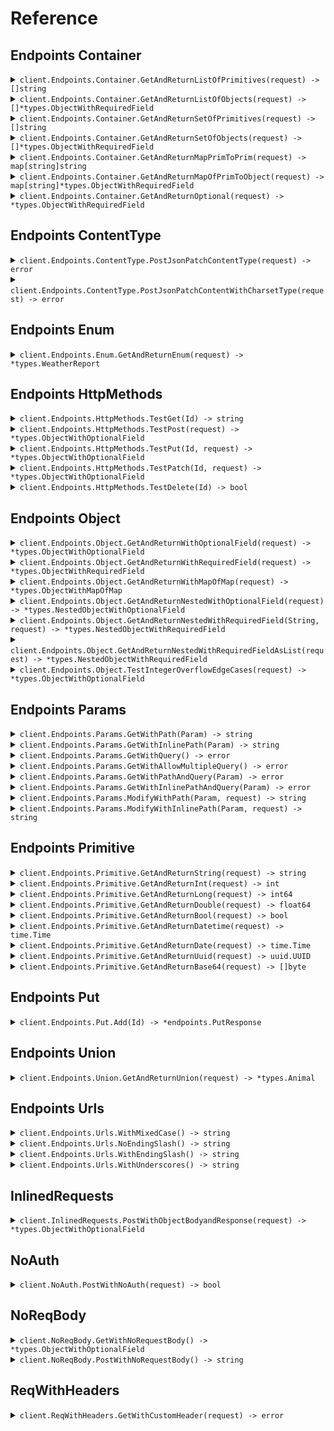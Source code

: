 # Reference
## Endpoints Container
<details><summary><code>client.Endpoints.Container.GetAndReturnListOfPrimitives(request) -> []string</code></summary>
<dl>
<dd>

#### 🔌 Usage

<dl>
<dd>

<dl>
<dd>

```go
client.Endpoints.Container.GetAndReturnListOfPrimitives(
        context.TODO(),
        []string{
            "string",
            "string",
        },
    )
}
```
</dd>
</dl>
</dd>
</dl>

#### ⚙️ Parameters

<dl>
<dd>

<dl>
<dd>

**request:** `[]string` 
    
</dd>
</dl>
</dd>
</dl>


</dd>
</dl>
</details>

<details><summary><code>client.Endpoints.Container.GetAndReturnListOfObjects(request) -> []*types.ObjectWithRequiredField</code></summary>
<dl>
<dd>

#### 🔌 Usage

<dl>
<dd>

<dl>
<dd>

```go
client.Endpoints.Container.GetAndReturnListOfObjects(
        context.TODO(),
        []*types.ObjectWithRequiredField{
            &types.ObjectWithRequiredField{
                String: "string",
            },
            &types.ObjectWithRequiredField{
                String: "string",
            },
        },
    )
}
```
</dd>
</dl>
</dd>
</dl>

#### ⚙️ Parameters

<dl>
<dd>

<dl>
<dd>

**request:** `[]*types.ObjectWithRequiredField` 
    
</dd>
</dl>
</dd>
</dl>


</dd>
</dl>
</details>

<details><summary><code>client.Endpoints.Container.GetAndReturnSetOfPrimitives(request) -> []string</code></summary>
<dl>
<dd>

#### 🔌 Usage

<dl>
<dd>

<dl>
<dd>

```go
client.Endpoints.Container.GetAndReturnSetOfPrimitives(
        context.TODO(),
        []string{
            "string",
        },
    )
}
```
</dd>
</dl>
</dd>
</dl>

#### ⚙️ Parameters

<dl>
<dd>

<dl>
<dd>

**request:** `[]string` 
    
</dd>
</dl>
</dd>
</dl>


</dd>
</dl>
</details>

<details><summary><code>client.Endpoints.Container.GetAndReturnSetOfObjects(request) -> []*types.ObjectWithRequiredField</code></summary>
<dl>
<dd>

#### 🔌 Usage

<dl>
<dd>

<dl>
<dd>

```go
client.Endpoints.Container.GetAndReturnSetOfObjects(
        context.TODO(),
        []*types.ObjectWithRequiredField{
            &types.ObjectWithRequiredField{
                String: "string",
            },
        },
    )
}
```
</dd>
</dl>
</dd>
</dl>

#### ⚙️ Parameters

<dl>
<dd>

<dl>
<dd>

**request:** `[]*types.ObjectWithRequiredField` 
    
</dd>
</dl>
</dd>
</dl>


</dd>
</dl>
</details>

<details><summary><code>client.Endpoints.Container.GetAndReturnMapPrimToPrim(request) -> map[string]string</code></summary>
<dl>
<dd>

#### 🔌 Usage

<dl>
<dd>

<dl>
<dd>

```go
client.Endpoints.Container.GetAndReturnMapPrimToPrim(
        context.TODO(),
        map[string]string{
            "string": "string",
        },
    )
}
```
</dd>
</dl>
</dd>
</dl>

#### ⚙️ Parameters

<dl>
<dd>

<dl>
<dd>

**request:** `map[string]string` 
    
</dd>
</dl>
</dd>
</dl>


</dd>
</dl>
</details>

<details><summary><code>client.Endpoints.Container.GetAndReturnMapOfPrimToObject(request) -> map[string]*types.ObjectWithRequiredField</code></summary>
<dl>
<dd>

#### 🔌 Usage

<dl>
<dd>

<dl>
<dd>

```go
client.Endpoints.Container.GetAndReturnMapOfPrimToObject(
        context.TODO(),
        map[string]*types.ObjectWithRequiredField{
            "string": &types.ObjectWithRequiredField{
                String: "string",
            },
        },
    )
}
```
</dd>
</dl>
</dd>
</dl>

#### ⚙️ Parameters

<dl>
<dd>

<dl>
<dd>

**request:** `map[string]*types.ObjectWithRequiredField` 
    
</dd>
</dl>
</dd>
</dl>


</dd>
</dl>
</details>

<details><summary><code>client.Endpoints.Container.GetAndReturnOptional(request) -> *types.ObjectWithRequiredField</code></summary>
<dl>
<dd>

#### 🔌 Usage

<dl>
<dd>

<dl>
<dd>

```go
client.Endpoints.Container.GetAndReturnOptional(
        context.TODO(),
        &types.ObjectWithRequiredField{
            String: "string",
        },
    )
}
```
</dd>
</dl>
</dd>
</dl>

#### ⚙️ Parameters

<dl>
<dd>

<dl>
<dd>

**request:** `*types.ObjectWithRequiredField` 
    
</dd>
</dl>
</dd>
</dl>


</dd>
</dl>
</details>

## Endpoints ContentType
<details><summary><code>client.Endpoints.ContentType.PostJsonPatchContentType(request) -> error</code></summary>
<dl>
<dd>

#### 🔌 Usage

<dl>
<dd>

<dl>
<dd>

```go
client.Endpoints.ContentType.PostJsonPatchContentType(
        context.TODO(),
        &types.ObjectWithOptionalField{
            String: fern.String(
                "string",
            ),
            Integer: fern.Int(
                1,
            ),
            Long: fern.Int64(
                1000000,
            ),
            Double: fern.Float64(
                1.1,
            ),
            Bool: fern.Bool(
                true,
            ),
            Datetime: fern.Time(
                fern.MustParseDateTime(
                    "2024-01-15T09:30:00Z",
                ),
            ),
            Date: fern.Time(
                fern.MustParseDateTime(
                    "2023-01-15",
                ),
            ),
            Uuid: fern.UUID(
                uuid.MustParse(
                    "d5e9c84f-c2b2-4bf4-b4b0-7ffd7a9ffc32",
                ),
            ),
            Base64: []byte("SGVsbG8gd29ybGQh"),
            List: []string{
                "list",
                "list",
            },
            Set: []string{
                "set",
            },
            Map: map[int]string{
                1: "map",
            },
            Bigint: fern.String(
                "1000000",
            ),
        },
    )
}
```
</dd>
</dl>
</dd>
</dl>

#### ⚙️ Parameters

<dl>
<dd>

<dl>
<dd>

**request:** `*types.ObjectWithOptionalField` 
    
</dd>
</dl>
</dd>
</dl>


</dd>
</dl>
</details>

<details><summary><code>client.Endpoints.ContentType.PostJsonPatchContentWithCharsetType(request) -> error</code></summary>
<dl>
<dd>

#### 🔌 Usage

<dl>
<dd>

<dl>
<dd>

```go
client.Endpoints.ContentType.PostJsonPatchContentWithCharsetType(
        context.TODO(),
        &types.ObjectWithOptionalField{
            String: fern.String(
                "string",
            ),
            Integer: fern.Int(
                1,
            ),
            Long: fern.Int64(
                1000000,
            ),
            Double: fern.Float64(
                1.1,
            ),
            Bool: fern.Bool(
                true,
            ),
            Datetime: fern.Time(
                fern.MustParseDateTime(
                    "2024-01-15T09:30:00Z",
                ),
            ),
            Date: fern.Time(
                fern.MustParseDateTime(
                    "2023-01-15",
                ),
            ),
            Uuid: fern.UUID(
                uuid.MustParse(
                    "d5e9c84f-c2b2-4bf4-b4b0-7ffd7a9ffc32",
                ),
            ),
            Base64: []byte("SGVsbG8gd29ybGQh"),
            List: []string{
                "list",
                "list",
            },
            Set: []string{
                "set",
            },
            Map: map[int]string{
                1: "map",
            },
            Bigint: fern.String(
                "1000000",
            ),
        },
    )
}
```
</dd>
</dl>
</dd>
</dl>

#### ⚙️ Parameters

<dl>
<dd>

<dl>
<dd>

**request:** `*types.ObjectWithOptionalField` 
    
</dd>
</dl>
</dd>
</dl>


</dd>
</dl>
</details>

## Endpoints Enum
<details><summary><code>client.Endpoints.Enum.GetAndReturnEnum(request) -> *types.WeatherReport</code></summary>
<dl>
<dd>

#### 🔌 Usage

<dl>
<dd>

<dl>
<dd>

```go
client.Endpoints.Enum.GetAndReturnEnum(
        context.TODO(),
        types.WeatherReportSunny,
    )
}
```
</dd>
</dl>
</dd>
</dl>

#### ⚙️ Parameters

<dl>
<dd>

<dl>
<dd>

**request:** `*types.WeatherReport` 
    
</dd>
</dl>
</dd>
</dl>


</dd>
</dl>
</details>

## Endpoints HttpMethods
<details><summary><code>client.Endpoints.HttpMethods.TestGet(Id) -> string</code></summary>
<dl>
<dd>

#### 🔌 Usage

<dl>
<dd>

<dl>
<dd>

```go
client.Endpoints.HttpMethods.TestGet(
        context.TODO(),
        "id",
    )
}
```
</dd>
</dl>
</dd>
</dl>

#### ⚙️ Parameters

<dl>
<dd>

<dl>
<dd>

**id:** `string` 
    
</dd>
</dl>
</dd>
</dl>


</dd>
</dl>
</details>

<details><summary><code>client.Endpoints.HttpMethods.TestPost(request) -> *types.ObjectWithOptionalField</code></summary>
<dl>
<dd>

#### 🔌 Usage

<dl>
<dd>

<dl>
<dd>

```go
client.Endpoints.HttpMethods.TestPost(
        context.TODO(),
        &types.ObjectWithRequiredField{
            String: "string",
        },
    )
}
```
</dd>
</dl>
</dd>
</dl>

#### ⚙️ Parameters

<dl>
<dd>

<dl>
<dd>

**request:** `*types.ObjectWithRequiredField` 
    
</dd>
</dl>
</dd>
</dl>


</dd>
</dl>
</details>

<details><summary><code>client.Endpoints.HttpMethods.TestPut(Id, request) -> *types.ObjectWithOptionalField</code></summary>
<dl>
<dd>

#### 🔌 Usage

<dl>
<dd>

<dl>
<dd>

```go
client.Endpoints.HttpMethods.TestPut(
        context.TODO(),
        "id",
        &types.ObjectWithRequiredField{
            String: "string",
        },
    )
}
```
</dd>
</dl>
</dd>
</dl>

#### ⚙️ Parameters

<dl>
<dd>

<dl>
<dd>

**id:** `string` 
    
</dd>
</dl>

<dl>
<dd>

**request:** `*types.ObjectWithRequiredField` 
    
</dd>
</dl>
</dd>
</dl>


</dd>
</dl>
</details>

<details><summary><code>client.Endpoints.HttpMethods.TestPatch(Id, request) -> *types.ObjectWithOptionalField</code></summary>
<dl>
<dd>

#### 🔌 Usage

<dl>
<dd>

<dl>
<dd>

```go
client.Endpoints.HttpMethods.TestPatch(
        context.TODO(),
        "id",
        &types.ObjectWithOptionalField{
            String: fern.String(
                "string",
            ),
            Integer: fern.Int(
                1,
            ),
            Long: fern.Int64(
                1000000,
            ),
            Double: fern.Float64(
                1.1,
            ),
            Bool: fern.Bool(
                true,
            ),
            Datetime: fern.Time(
                fern.MustParseDateTime(
                    "2024-01-15T09:30:00Z",
                ),
            ),
            Date: fern.Time(
                fern.MustParseDateTime(
                    "2023-01-15",
                ),
            ),
            Uuid: fern.UUID(
                uuid.MustParse(
                    "d5e9c84f-c2b2-4bf4-b4b0-7ffd7a9ffc32",
                ),
            ),
            Base64: []byte("SGVsbG8gd29ybGQh"),
            List: []string{
                "list",
                "list",
            },
            Set: []string{
                "set",
            },
            Map: map[int]string{
                1: "map",
            },
            Bigint: fern.String(
                "1000000",
            ),
        },
    )
}
```
</dd>
</dl>
</dd>
</dl>

#### ⚙️ Parameters

<dl>
<dd>

<dl>
<dd>

**id:** `string` 
    
</dd>
</dl>

<dl>
<dd>

**request:** `*types.ObjectWithOptionalField` 
    
</dd>
</dl>
</dd>
</dl>


</dd>
</dl>
</details>

<details><summary><code>client.Endpoints.HttpMethods.TestDelete(Id) -> bool</code></summary>
<dl>
<dd>

#### 🔌 Usage

<dl>
<dd>

<dl>
<dd>

```go
client.Endpoints.HttpMethods.TestDelete(
        context.TODO(),
        "id",
    )
}
```
</dd>
</dl>
</dd>
</dl>

#### ⚙️ Parameters

<dl>
<dd>

<dl>
<dd>

**id:** `string` 
    
</dd>
</dl>
</dd>
</dl>


</dd>
</dl>
</details>

## Endpoints Object
<details><summary><code>client.Endpoints.Object.GetAndReturnWithOptionalField(request) -> *types.ObjectWithOptionalField</code></summary>
<dl>
<dd>

#### 🔌 Usage

<dl>
<dd>

<dl>
<dd>

```go
client.Endpoints.Object.GetAndReturnWithOptionalField(
        context.TODO(),
        &types.ObjectWithOptionalField{
            String: fern.String(
                "string",
            ),
            Integer: fern.Int(
                1,
            ),
            Long: fern.Int64(
                1000000,
            ),
            Double: fern.Float64(
                1.1,
            ),
            Bool: fern.Bool(
                true,
            ),
            Datetime: fern.Time(
                fern.MustParseDateTime(
                    "2024-01-15T09:30:00Z",
                ),
            ),
            Date: fern.Time(
                fern.MustParseDateTime(
                    "2023-01-15",
                ),
            ),
            Uuid: fern.UUID(
                uuid.MustParse(
                    "d5e9c84f-c2b2-4bf4-b4b0-7ffd7a9ffc32",
                ),
            ),
            Base64: []byte("SGVsbG8gd29ybGQh"),
            List: []string{
                "list",
                "list",
            },
            Set: []string{
                "set",
            },
            Map: map[int]string{
                1: "map",
            },
            Bigint: fern.String(
                "1000000",
            ),
        },
    )
}
```
</dd>
</dl>
</dd>
</dl>

#### ⚙️ Parameters

<dl>
<dd>

<dl>
<dd>

**request:** `*types.ObjectWithOptionalField` 
    
</dd>
</dl>
</dd>
</dl>


</dd>
</dl>
</details>

<details><summary><code>client.Endpoints.Object.GetAndReturnWithRequiredField(request) -> *types.ObjectWithRequiredField</code></summary>
<dl>
<dd>

#### 🔌 Usage

<dl>
<dd>

<dl>
<dd>

```go
client.Endpoints.Object.GetAndReturnWithRequiredField(
        context.TODO(),
        &types.ObjectWithRequiredField{
            String: "string",
        },
    )
}
```
</dd>
</dl>
</dd>
</dl>

#### ⚙️ Parameters

<dl>
<dd>

<dl>
<dd>

**request:** `*types.ObjectWithRequiredField` 
    
</dd>
</dl>
</dd>
</dl>


</dd>
</dl>
</details>

<details><summary><code>client.Endpoints.Object.GetAndReturnWithMapOfMap(request) -> *types.ObjectWithMapOfMap</code></summary>
<dl>
<dd>

#### 🔌 Usage

<dl>
<dd>

<dl>
<dd>

```go
client.Endpoints.Object.GetAndReturnWithMapOfMap(
        context.TODO(),
        &types.ObjectWithMapOfMap{
            Map: map[string]map[string]string{
                "map": map[string]string{
                    "map": "map",
                },
            },
        },
    )
}
```
</dd>
</dl>
</dd>
</dl>

#### ⚙️ Parameters

<dl>
<dd>

<dl>
<dd>

**request:** `*types.ObjectWithMapOfMap` 
    
</dd>
</dl>
</dd>
</dl>


</dd>
</dl>
</details>

<details><summary><code>client.Endpoints.Object.GetAndReturnNestedWithOptionalField(request) -> *types.NestedObjectWithOptionalField</code></summary>
<dl>
<dd>

#### 🔌 Usage

<dl>
<dd>

<dl>
<dd>

```go
client.Endpoints.Object.GetAndReturnNestedWithOptionalField(
        context.TODO(),
        &types.NestedObjectWithOptionalField{
            String: fern.String(
                "string",
            ),
            NestedObject: &types.ObjectWithOptionalField{
                String: fern.String(
                    "string",
                ),
                Integer: fern.Int(
                    1,
                ),
                Long: fern.Int64(
                    1000000,
                ),
                Double: fern.Float64(
                    1.1,
                ),
                Bool: fern.Bool(
                    true,
                ),
                Datetime: fern.Time(
                    fern.MustParseDateTime(
                        "2024-01-15T09:30:00Z",
                    ),
                ),
                Date: fern.Time(
                    fern.MustParseDateTime(
                        "2023-01-15",
                    ),
                ),
                Uuid: fern.UUID(
                    uuid.MustParse(
                        "d5e9c84f-c2b2-4bf4-b4b0-7ffd7a9ffc32",
                    ),
                ),
                Base64: []byte("SGVsbG8gd29ybGQh"),
                List: []string{
                    "list",
                    "list",
                },
                Set: []string{
                    "set",
                },
                Map: map[int]string{
                    1: "map",
                },
                Bigint: fern.String(
                    "1000000",
                ),
            },
        },
    )
}
```
</dd>
</dl>
</dd>
</dl>

#### ⚙️ Parameters

<dl>
<dd>

<dl>
<dd>

**request:** `*types.NestedObjectWithOptionalField` 
    
</dd>
</dl>
</dd>
</dl>


</dd>
</dl>
</details>

<details><summary><code>client.Endpoints.Object.GetAndReturnNestedWithRequiredField(String, request) -> *types.NestedObjectWithRequiredField</code></summary>
<dl>
<dd>

#### 🔌 Usage

<dl>
<dd>

<dl>
<dd>

```go
client.Endpoints.Object.GetAndReturnNestedWithRequiredField(
        context.TODO(),
        "string",
        &types.NestedObjectWithRequiredField{
            String: "string",
            NestedObject: &types.ObjectWithOptionalField{
                String: fern.String(
                    "string",
                ),
                Integer: fern.Int(
                    1,
                ),
                Long: fern.Int64(
                    1000000,
                ),
                Double: fern.Float64(
                    1.1,
                ),
                Bool: fern.Bool(
                    true,
                ),
                Datetime: fern.Time(
                    fern.MustParseDateTime(
                        "2024-01-15T09:30:00Z",
                    ),
                ),
                Date: fern.Time(
                    fern.MustParseDateTime(
                        "2023-01-15",
                    ),
                ),
                Uuid: fern.UUID(
                    uuid.MustParse(
                        "d5e9c84f-c2b2-4bf4-b4b0-7ffd7a9ffc32",
                    ),
                ),
                Base64: []byte("SGVsbG8gd29ybGQh"),
                List: []string{
                    "list",
                    "list",
                },
                Set: []string{
                    "set",
                },
                Map: map[int]string{
                    1: "map",
                },
                Bigint: fern.String(
                    "1000000",
                ),
            },
        },
    )
}
```
</dd>
</dl>
</dd>
</dl>

#### ⚙️ Parameters

<dl>
<dd>

<dl>
<dd>

**string_:** `string` 
    
</dd>
</dl>

<dl>
<dd>

**request:** `*types.NestedObjectWithRequiredField` 
    
</dd>
</dl>
</dd>
</dl>


</dd>
</dl>
</details>

<details><summary><code>client.Endpoints.Object.GetAndReturnNestedWithRequiredFieldAsList(request) -> *types.NestedObjectWithRequiredField</code></summary>
<dl>
<dd>

#### 🔌 Usage

<dl>
<dd>

<dl>
<dd>

```go
client.Endpoints.Object.GetAndReturnNestedWithRequiredFieldAsList(
        context.TODO(),
        []*types.NestedObjectWithRequiredField{
            &types.NestedObjectWithRequiredField{
                String: "string",
                NestedObject: &types.ObjectWithOptionalField{
                    String: fern.String(
                        "string",
                    ),
                    Integer: fern.Int(
                        1,
                    ),
                    Long: fern.Int64(
                        1000000,
                    ),
                    Double: fern.Float64(
                        1.1,
                    ),
                    Bool: fern.Bool(
                        true,
                    ),
                    Datetime: fern.Time(
                        fern.MustParseDateTime(
                            "2024-01-15T09:30:00Z",
                        ),
                    ),
                    Date: fern.Time(
                        fern.MustParseDateTime(
                            "2023-01-15",
                        ),
                    ),
                    Uuid: fern.UUID(
                        uuid.MustParse(
                            "d5e9c84f-c2b2-4bf4-b4b0-7ffd7a9ffc32",
                        ),
                    ),
                    Base64: []byte("SGVsbG8gd29ybGQh"),
                    List: []string{
                        "list",
                        "list",
                    },
                    Set: []string{
                        "set",
                    },
                    Map: map[int]string{
                        1: "map",
                    },
                    Bigint: fern.String(
                        "1000000",
                    ),
                },
            },
            &types.NestedObjectWithRequiredField{
                String: "string",
                NestedObject: &types.ObjectWithOptionalField{
                    String: fern.String(
                        "string",
                    ),
                    Integer: fern.Int(
                        1,
                    ),
                    Long: fern.Int64(
                        1000000,
                    ),
                    Double: fern.Float64(
                        1.1,
                    ),
                    Bool: fern.Bool(
                        true,
                    ),
                    Datetime: fern.Time(
                        fern.MustParseDateTime(
                            "2024-01-15T09:30:00Z",
                        ),
                    ),
                    Date: fern.Time(
                        fern.MustParseDateTime(
                            "2023-01-15",
                        ),
                    ),
                    Uuid: fern.UUID(
                        uuid.MustParse(
                            "d5e9c84f-c2b2-4bf4-b4b0-7ffd7a9ffc32",
                        ),
                    ),
                    Base64: []byte("SGVsbG8gd29ybGQh"),
                    List: []string{
                        "list",
                        "list",
                    },
                    Set: []string{
                        "set",
                    },
                    Map: map[int]string{
                        1: "map",
                    },
                    Bigint: fern.String(
                        "1000000",
                    ),
                },
            },
        },
    )
}
```
</dd>
</dl>
</dd>
</dl>

#### ⚙️ Parameters

<dl>
<dd>

<dl>
<dd>

**request:** `[]*types.NestedObjectWithRequiredField` 
    
</dd>
</dl>
</dd>
</dl>


</dd>
</dl>
</details>

<details><summary><code>client.Endpoints.Object.TestIntegerOverflowEdgeCases(request) -> *types.ObjectWithOptionalField</code></summary>
<dl>
<dd>

#### 🔌 Usage

<dl>
<dd>

<dl>
<dd>

```go
client.Endpoints.Object.TestIntegerOverflowEdgeCases(
        context.TODO(),
        &types.ObjectWithOptionalField{
            String: fern.String(
                "boundary-test",
            ),
            Integer: fern.Int(
                2147483647,
            ),
            Double: fern.Float64(
                1.7976931348623157e+308,
            ),
            Bool: fern.Bool(
                true,
            ),
        },
    )
}
```
</dd>
</dl>
</dd>
</dl>

#### ⚙️ Parameters

<dl>
<dd>

<dl>
<dd>

**request:** `*types.ObjectWithOptionalField` 
    
</dd>
</dl>
</dd>
</dl>


</dd>
</dl>
</details>

## Endpoints Params
<details><summary><code>client.Endpoints.Params.GetWithPath(Param) -> string</code></summary>
<dl>
<dd>

#### 📝 Description

<dl>
<dd>

<dl>
<dd>

GET with path param
</dd>
</dl>
</dd>
</dl>

#### 🔌 Usage

<dl>
<dd>

<dl>
<dd>

```go
client.Endpoints.Params.GetWithPath(
        context.TODO(),
        "param",
    )
}
```
</dd>
</dl>
</dd>
</dl>

#### ⚙️ Parameters

<dl>
<dd>

<dl>
<dd>

**param:** `string` 
    
</dd>
</dl>
</dd>
</dl>


</dd>
</dl>
</details>

<details><summary><code>client.Endpoints.Params.GetWithInlinePath(Param) -> string</code></summary>
<dl>
<dd>

#### 📝 Description

<dl>
<dd>

<dl>
<dd>

GET with path param
</dd>
</dl>
</dd>
</dl>

#### 🔌 Usage

<dl>
<dd>

<dl>
<dd>

```go
client.Endpoints.Params.GetWithPath(
        context.TODO(),
        "param",
    )
}
```
</dd>
</dl>
</dd>
</dl>

#### ⚙️ Parameters

<dl>
<dd>

<dl>
<dd>

**param:** `string` 
    
</dd>
</dl>
</dd>
</dl>


</dd>
</dl>
</details>

<details><summary><code>client.Endpoints.Params.GetWithQuery() -> error</code></summary>
<dl>
<dd>

#### 📝 Description

<dl>
<dd>

<dl>
<dd>

GET with query param
</dd>
</dl>
</dd>
</dl>

#### 🔌 Usage

<dl>
<dd>

<dl>
<dd>

```go
client.Endpoints.Params.GetWithQuery(
        context.TODO(),
        &endpoints.GetWithQuery{
            Query: "query",
            Number: 1,
        },
    )
}
```
</dd>
</dl>
</dd>
</dl>

#### ⚙️ Parameters

<dl>
<dd>

<dl>
<dd>

**query:** `string` 
    
</dd>
</dl>

<dl>
<dd>

**number:** `int` 
    
</dd>
</dl>
</dd>
</dl>


</dd>
</dl>
</details>

<details><summary><code>client.Endpoints.Params.GetWithAllowMultipleQuery() -> error</code></summary>
<dl>
<dd>

#### 📝 Description

<dl>
<dd>

<dl>
<dd>

GET with multiple of same query param
</dd>
</dl>
</dd>
</dl>

#### 🔌 Usage

<dl>
<dd>

<dl>
<dd>

```go
client.Endpoints.Params.GetWithQuery(
        context.TODO(),
        &endpoints.GetWithQuery{
            Query: "query",
            Number: 1,
        },
    )
}
```
</dd>
</dl>
</dd>
</dl>

#### ⚙️ Parameters

<dl>
<dd>

<dl>
<dd>

**query:** `string` 
    
</dd>
</dl>

<dl>
<dd>

**number:** `int` 
    
</dd>
</dl>
</dd>
</dl>


</dd>
</dl>
</details>

<details><summary><code>client.Endpoints.Params.GetWithPathAndQuery(Param) -> error</code></summary>
<dl>
<dd>

#### 📝 Description

<dl>
<dd>

<dl>
<dd>

GET with path and query params
</dd>
</dl>
</dd>
</dl>

#### 🔌 Usage

<dl>
<dd>

<dl>
<dd>

```go
client.Endpoints.Params.GetWithPathAndQuery(
        context.TODO(),
        "param",
        &endpoints.GetWithPathAndQuery{
            Query: "query",
        },
    )
}
```
</dd>
</dl>
</dd>
</dl>

#### ⚙️ Parameters

<dl>
<dd>

<dl>
<dd>

**param:** `string` 
    
</dd>
</dl>

<dl>
<dd>

**query:** `string` 
    
</dd>
</dl>
</dd>
</dl>


</dd>
</dl>
</details>

<details><summary><code>client.Endpoints.Params.GetWithInlinePathAndQuery(Param) -> error</code></summary>
<dl>
<dd>

#### 📝 Description

<dl>
<dd>

<dl>
<dd>

GET with path and query params
</dd>
</dl>
</dd>
</dl>

#### 🔌 Usage

<dl>
<dd>

<dl>
<dd>

```go
client.Endpoints.Params.GetWithPathAndQuery(
        context.TODO(),
        "param",
        &endpoints.GetWithPathAndQuery{
            Query: "query",
        },
    )
}
```
</dd>
</dl>
</dd>
</dl>

#### ⚙️ Parameters

<dl>
<dd>

<dl>
<dd>

**param:** `string` 
    
</dd>
</dl>

<dl>
<dd>

**query:** `string` 
    
</dd>
</dl>
</dd>
</dl>


</dd>
</dl>
</details>

<details><summary><code>client.Endpoints.Params.ModifyWithPath(Param, request) -> string</code></summary>
<dl>
<dd>

#### 📝 Description

<dl>
<dd>

<dl>
<dd>

PUT to update with path param
</dd>
</dl>
</dd>
</dl>

#### 🔌 Usage

<dl>
<dd>

<dl>
<dd>

```go
client.Endpoints.Params.ModifyWithPath(
        context.TODO(),
        "param",
        "string",
    )
}
```
</dd>
</dl>
</dd>
</dl>

#### ⚙️ Parameters

<dl>
<dd>

<dl>
<dd>

**param:** `string` 
    
</dd>
</dl>

<dl>
<dd>

**request:** `string` 
    
</dd>
</dl>
</dd>
</dl>


</dd>
</dl>
</details>

<details><summary><code>client.Endpoints.Params.ModifyWithInlinePath(Param, request) -> string</code></summary>
<dl>
<dd>

#### 📝 Description

<dl>
<dd>

<dl>
<dd>

PUT to update with path param
</dd>
</dl>
</dd>
</dl>

#### 🔌 Usage

<dl>
<dd>

<dl>
<dd>

```go
client.Endpoints.Params.ModifyWithPath(
        context.TODO(),
        "param",
        "string",
    )
}
```
</dd>
</dl>
</dd>
</dl>

#### ⚙️ Parameters

<dl>
<dd>

<dl>
<dd>

**param:** `string` 
    
</dd>
</dl>

<dl>
<dd>

**request:** `string` 
    
</dd>
</dl>
</dd>
</dl>


</dd>
</dl>
</details>

## Endpoints Primitive
<details><summary><code>client.Endpoints.Primitive.GetAndReturnString(request) -> string</code></summary>
<dl>
<dd>

#### 🔌 Usage

<dl>
<dd>

<dl>
<dd>

```go
client.Endpoints.Primitive.GetAndReturnString(
        context.TODO(),
        "string",
    )
}
```
</dd>
</dl>
</dd>
</dl>

#### ⚙️ Parameters

<dl>
<dd>

<dl>
<dd>

**request:** `string` 
    
</dd>
</dl>
</dd>
</dl>


</dd>
</dl>
</details>

<details><summary><code>client.Endpoints.Primitive.GetAndReturnInt(request) -> int</code></summary>
<dl>
<dd>

#### 🔌 Usage

<dl>
<dd>

<dl>
<dd>

```go
client.Endpoints.Primitive.GetAndReturnInt(
        context.TODO(),
        1,
    )
}
```
</dd>
</dl>
</dd>
</dl>

#### ⚙️ Parameters

<dl>
<dd>

<dl>
<dd>

**request:** `int` 
    
</dd>
</dl>
</dd>
</dl>


</dd>
</dl>
</details>

<details><summary><code>client.Endpoints.Primitive.GetAndReturnLong(request) -> int64</code></summary>
<dl>
<dd>

#### 🔌 Usage

<dl>
<dd>

<dl>
<dd>

```go
client.Endpoints.Primitive.GetAndReturnLong(
        context.TODO(),
        1000000,
    )
}
```
</dd>
</dl>
</dd>
</dl>

#### ⚙️ Parameters

<dl>
<dd>

<dl>
<dd>

**request:** `int64` 
    
</dd>
</dl>
</dd>
</dl>


</dd>
</dl>
</details>

<details><summary><code>client.Endpoints.Primitive.GetAndReturnDouble(request) -> float64</code></summary>
<dl>
<dd>

#### 🔌 Usage

<dl>
<dd>

<dl>
<dd>

```go
client.Endpoints.Primitive.GetAndReturnDouble(
        context.TODO(),
        1.1,
    )
}
```
</dd>
</dl>
</dd>
</dl>

#### ⚙️ Parameters

<dl>
<dd>

<dl>
<dd>

**request:** `float64` 
    
</dd>
</dl>
</dd>
</dl>


</dd>
</dl>
</details>

<details><summary><code>client.Endpoints.Primitive.GetAndReturnBool(request) -> bool</code></summary>
<dl>
<dd>

#### 🔌 Usage

<dl>
<dd>

<dl>
<dd>

```go
client.Endpoints.Primitive.GetAndReturnBool(
        context.TODO(),
        true,
    )
}
```
</dd>
</dl>
</dd>
</dl>

#### ⚙️ Parameters

<dl>
<dd>

<dl>
<dd>

**request:** `bool` 
    
</dd>
</dl>
</dd>
</dl>


</dd>
</dl>
</details>

<details><summary><code>client.Endpoints.Primitive.GetAndReturnDatetime(request) -> time.Time</code></summary>
<dl>
<dd>

#### 🔌 Usage

<dl>
<dd>

<dl>
<dd>

```go
client.Endpoints.Primitive.GetAndReturnDatetime(
        context.TODO(),
        fern.MustParseDateTime(
            "2024-01-15T09:30:00Z",
        ),
    )
}
```
</dd>
</dl>
</dd>
</dl>

#### ⚙️ Parameters

<dl>
<dd>

<dl>
<dd>

**request:** `time.Time` 
    
</dd>
</dl>
</dd>
</dl>


</dd>
</dl>
</details>

<details><summary><code>client.Endpoints.Primitive.GetAndReturnDate(request) -> time.Time</code></summary>
<dl>
<dd>

#### 🔌 Usage

<dl>
<dd>

<dl>
<dd>

```go
client.Endpoints.Primitive.GetAndReturnDate(
        context.TODO(),
        fern.MustParseDateTime(
            "2023-01-15",
        ),
    )
}
```
</dd>
</dl>
</dd>
</dl>

#### ⚙️ Parameters

<dl>
<dd>

<dl>
<dd>

**request:** `time.Time` 
    
</dd>
</dl>
</dd>
</dl>


</dd>
</dl>
</details>

<details><summary><code>client.Endpoints.Primitive.GetAndReturnUuid(request) -> uuid.UUID</code></summary>
<dl>
<dd>

#### 🔌 Usage

<dl>
<dd>

<dl>
<dd>

```go
client.Endpoints.Primitive.GetAndReturnUuid(
        context.TODO(),
        uuid.MustParse(
            "d5e9c84f-c2b2-4bf4-b4b0-7ffd7a9ffc32",
        ),
    )
}
```
</dd>
</dl>
</dd>
</dl>

#### ⚙️ Parameters

<dl>
<dd>

<dl>
<dd>

**request:** `uuid.UUID` 
    
</dd>
</dl>
</dd>
</dl>


</dd>
</dl>
</details>

<details><summary><code>client.Endpoints.Primitive.GetAndReturnBase64(request) -> []byte</code></summary>
<dl>
<dd>

#### 🔌 Usage

<dl>
<dd>

<dl>
<dd>

```go
client.Endpoints.Primitive.GetAndReturnBase64(
        context.TODO(),
        []byte("SGVsbG8gd29ybGQh"),
    )
}
```
</dd>
</dl>
</dd>
</dl>

#### ⚙️ Parameters

<dl>
<dd>

<dl>
<dd>

**request:** `[]byte` 
    
</dd>
</dl>
</dd>
</dl>


</dd>
</dl>
</details>

## Endpoints Put
<details><summary><code>client.Endpoints.Put.Add(Id) -> *endpoints.PutResponse</code></summary>
<dl>
<dd>

#### 🔌 Usage

<dl>
<dd>

<dl>
<dd>

```go
client.Endpoints.Put.Add(
        context.TODO(),
        "id",
    )
}
```
</dd>
</dl>
</dd>
</dl>

#### ⚙️ Parameters

<dl>
<dd>

<dl>
<dd>

**id:** `string` 
    
</dd>
</dl>
</dd>
</dl>


</dd>
</dl>
</details>

## Endpoints Union
<details><summary><code>client.Endpoints.Union.GetAndReturnUnion(request) -> *types.Animal</code></summary>
<dl>
<dd>

#### 🔌 Usage

<dl>
<dd>

<dl>
<dd>

```go
client.Endpoints.Union.GetAndReturnUnion(
        context.TODO(),
        &types.Animal{
            Dog: &types.Dog{
                Name: "name",
                LikesToWoof: true,
            },
        },
    )
}
```
</dd>
</dl>
</dd>
</dl>

#### ⚙️ Parameters

<dl>
<dd>

<dl>
<dd>

**request:** `*types.Animal` 
    
</dd>
</dl>
</dd>
</dl>


</dd>
</dl>
</details>

## Endpoints Urls
<details><summary><code>client.Endpoints.Urls.WithMixedCase() -> string</code></summary>
<dl>
<dd>

#### 🔌 Usage

<dl>
<dd>

<dl>
<dd>

```go
client.Endpoints.Urls.WithMixedCase(
        context.TODO(),
    )
}
```
</dd>
</dl>
</dd>
</dl>


</dd>
</dl>
</details>

<details><summary><code>client.Endpoints.Urls.NoEndingSlash() -> string</code></summary>
<dl>
<dd>

#### 🔌 Usage

<dl>
<dd>

<dl>
<dd>

```go
client.Endpoints.Urls.NoEndingSlash(
        context.TODO(),
    )
}
```
</dd>
</dl>
</dd>
</dl>


</dd>
</dl>
</details>

<details><summary><code>client.Endpoints.Urls.WithEndingSlash() -> string</code></summary>
<dl>
<dd>

#### 🔌 Usage

<dl>
<dd>

<dl>
<dd>

```go
client.Endpoints.Urls.WithEndingSlash(
        context.TODO(),
    )
}
```
</dd>
</dl>
</dd>
</dl>


</dd>
</dl>
</details>

<details><summary><code>client.Endpoints.Urls.WithUnderscores() -> string</code></summary>
<dl>
<dd>

#### 🔌 Usage

<dl>
<dd>

<dl>
<dd>

```go
client.Endpoints.Urls.WithUnderscores(
        context.TODO(),
    )
}
```
</dd>
</dl>
</dd>
</dl>


</dd>
</dl>
</details>

## InlinedRequests
<details><summary><code>client.InlinedRequests.PostWithObjectBodyandResponse(request) -> *types.ObjectWithOptionalField</code></summary>
<dl>
<dd>

#### 📝 Description

<dl>
<dd>

<dl>
<dd>

POST with custom object in request body, response is an object
</dd>
</dl>
</dd>
</dl>

#### 🔌 Usage

<dl>
<dd>

<dl>
<dd>

```go
client.InlinedRequests.PostWithObjectBodyandResponse(
        context.TODO(),
        &fern.PostWithObjectBody{
            String: "string",
            Integer: 1,
            NestedObject: &types.ObjectWithOptionalField{
                String: fern.String(
                    "string",
                ),
                Integer: fern.Int(
                    1,
                ),
                Long: fern.Int64(
                    1000000,
                ),
                Double: fern.Float64(
                    1.1,
                ),
                Bool: fern.Bool(
                    true,
                ),
                Datetime: fern.Time(
                    fern.MustParseDateTime(
                        "2024-01-15T09:30:00Z",
                    ),
                ),
                Date: fern.Time(
                    fern.MustParseDateTime(
                        "2023-01-15",
                    ),
                ),
                Uuid: fern.UUID(
                    uuid.MustParse(
                        "d5e9c84f-c2b2-4bf4-b4b0-7ffd7a9ffc32",
                    ),
                ),
                Base64: []byte("SGVsbG8gd29ybGQh"),
                List: []string{
                    "list",
                    "list",
                },
                Set: []string{
                    "set",
                },
                Map: map[int]string{
                    1: "map",
                },
                Bigint: fern.String(
                    "1000000",
                ),
            },
        },
    )
}
```
</dd>
</dl>
</dd>
</dl>

#### ⚙️ Parameters

<dl>
<dd>

<dl>
<dd>

**string_:** `string` 
    
</dd>
</dl>

<dl>
<dd>

**integer:** `int` 
    
</dd>
</dl>

<dl>
<dd>

**nestedObject:** `*types.ObjectWithOptionalField` 
    
</dd>
</dl>
</dd>
</dl>


</dd>
</dl>
</details>

## NoAuth
<details><summary><code>client.NoAuth.PostWithNoAuth(request) -> bool</code></summary>
<dl>
<dd>

#### 📝 Description

<dl>
<dd>

<dl>
<dd>

POST request with no auth
</dd>
</dl>
</dd>
</dl>

#### 🔌 Usage

<dl>
<dd>

<dl>
<dd>

```go
client.NoAuth.PostWithNoAuth(
        context.TODO(),
        map[string]any{
            "key": "value",
        },
    )
}
```
</dd>
</dl>
</dd>
</dl>

#### ⚙️ Parameters

<dl>
<dd>

<dl>
<dd>

**request:** `any` 
    
</dd>
</dl>
</dd>
</dl>


</dd>
</dl>
</details>

## NoReqBody
<details><summary><code>client.NoReqBody.GetWithNoRequestBody() -> *types.ObjectWithOptionalField</code></summary>
<dl>
<dd>

#### 🔌 Usage

<dl>
<dd>

<dl>
<dd>

```go
client.NoReqBody.GetWithNoRequestBody(
        context.TODO(),
    )
}
```
</dd>
</dl>
</dd>
</dl>


</dd>
</dl>
</details>

<details><summary><code>client.NoReqBody.PostWithNoRequestBody() -> string</code></summary>
<dl>
<dd>

#### 🔌 Usage

<dl>
<dd>

<dl>
<dd>

```go
client.NoReqBody.PostWithNoRequestBody(
        context.TODO(),
    )
}
```
</dd>
</dl>
</dd>
</dl>


</dd>
</dl>
</details>

## ReqWithHeaders
<details><summary><code>client.ReqWithHeaders.GetWithCustomHeader(request) -> error</code></summary>
<dl>
<dd>

#### 🔌 Usage

<dl>
<dd>

<dl>
<dd>

```go
client.ReqWithHeaders.GetWithCustomHeader(
        context.TODO(),
        &fern.ReqWithHeaders{
            XTestServiceHeader: "X-TEST-SERVICE-HEADER",
            XTestEndpointHeader: "X-TEST-ENDPOINT-HEADER",
            Body: "string",
        },
    )
}
```
</dd>
</dl>
</dd>
</dl>

#### ⚙️ Parameters

<dl>
<dd>

<dl>
<dd>

**xTestEndpointHeader:** `string` 
    
</dd>
</dl>

<dl>
<dd>

**request:** `string` 
    
</dd>
</dl>
</dd>
</dl>


</dd>
</dl>
</details>
